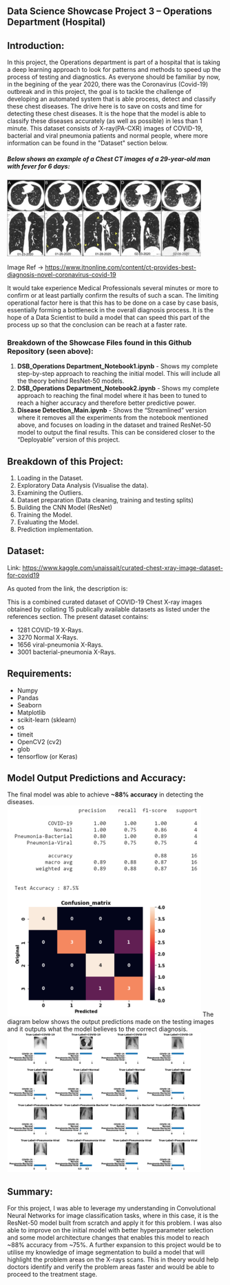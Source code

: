 ## Data Science Showcase Project 3 – Operations Department (Hospital)
## Introduction:

In this project, the Operations department is part of a hospital that is taking a deep learning approach to look for patterns and methods to speed up the process of testing and diagnostics. As everyone should be familiar by now, in the begining of the year 2020, there was the Coronavirus (Covid-19) outbreak and in this project, the goal is to tackle the challenge of developing an automated system that is able process, detect and classify these chest diseases. The drive here is to save on costs and time for detecting these chest diseases. It is the hope that the model is able to classify these diseases accurately (as well as possible) in less than 1 minute. This dataset consists of X-ray(PA-CXR) images of COVID-19, bacterial and viral pneumonia patients and normal people, where more information can be found in the "Dataset" section below. 

##### Below shows an example of a Chest CT images of a 29-year-old man with fever for 6 days:

<img src="Description Images/Coronavirus_COVID_19_CT_Scans_from_China_pub_in_Radiology.png" width="450">

Image Ref -> https://www.itnonline.com/content/ct-provides-best-diagnosis-novel-coronavirus-covid-19

It would take experience Medical Professionals several minutes or more to confirm or at least partially confirm the results of such a scan. The limiting operational factor here is that this has to be done on a case by case basis, essentially forming a bottleneck in the overall diagnosis process. It is the hope of a Data Scientist to build a model that can speed this part of the process up so that the conclusion can be reach at a faster rate. 

### Breakdown of the Showcase Files found in this Github Repository (seen above):
1. __DSB_Operations Department_Notebook1.ipynb__ - Shows my complete step-by-step approach to reaching the initial model. This will include all the theory behind ResNet-50 models.
2. __DSB_Operations Department_Notebook2.ipynb__ - Shows my complete approach to reaching the final model where it has been to tuned to reach a higher accuracy and therefore better predictive power. 
3. __Disease Detection_Main.ipynb__ - Shows the “Streamlined” version where it removes all the experiments from the notebook mentioned above, and focuses on loading in the dataset and trained ResNet-50 model to output the final results. This can be considered closer to the “Deployable” version of this project.


## Breakdown of this Project:
1. Loading in the Dataset.
2. Exploratory Data Analysis (Visualise the data).
3. Examining the Outliers.
4. Dataset preparation (Data cleaning, training and testing splits)
5. Building the CNN Model  (ResNet)
6. Training the Model.
7. Evaluating the Model.
8. Prediction implementation.


## Dataset:

Link: https://www.kaggle.com/unaissait/curated-chest-xray-image-dataset-for-covid19

As quoted from the link, the description is:

This is a combined curated dataset of COVID-19 Chest X-ray images obtained by collating 15 publically available datasets as listed under the references section. The present dataset 
contains:
- 1281 COVID-19 X-Rays.
- 3270 Normal X-Rays.
- 1656 viral-pneumonia X-Rays.
- 3001 bacterial-pneumonia X-Rays.

## Requirements:
- Numpy
- Pandas
- Seaborn
- Matplotlib
- scikit-learn (sklearn)
- os
- timeit
- OpenCV2  (cv2)
- glob
- tensorflow (or Keras)

## Model Output Predictions and Accuracy:
The final model was able to achieve __~88% accuracy__ in detecting the diseases.
<img src="Description Images/ResNet_FINAL_tune.PNG" width="450">
The diagram below shows the output predictions made on the testing images and it outputs what the model believes to the correct diagnosis.
<img src="Description Images/Model_Output_results.PNG" width="450">
 
## Summary:
For this project, I was able to leverage my understanding in Convolutional Neural Networks for image classification tasks, where in this case, it is the ResNet-50 model built from scratch and apply it for this problem. I was also able to improve on the initial model with better hyperparameter selection and some model architecture changes that enables this model to reach ~88% accuracy from ~75%. A further expansion to this project would be to utilise my knowledge of image segmentation to build a model that will highlight the problem areas on the X-rays scans. This in theory would help doctors identify and verify the problem areas faster and would be able to proceed to the treatment stage. 
